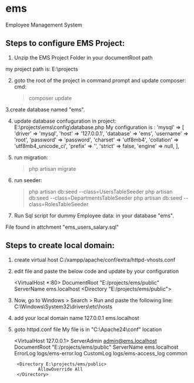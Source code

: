 # ems
Employee Management System

Steps to configure EMS Project:
-------------------------------

1. Unzip the EMS Project Folder in your documentRoot path

my project path is: 
E:\projects

2. goto the root of the project in command prompt and update composer:
	cmd:
	> composer update

3.create database named "ems".

4. update database confuguration in project:
    E:\projects\ems\config\database.php
    My configuration is :
    'mysql' => [
            'driver' => 'mysql',
            'host' => '127.0.0.1',
            'database' => 'ems',
            'username' => 'root',
            'password' => 'password',
            'charset' => 'utf8mb4',
            'collation' => 'utf8mb4_unicode_ci',
            'prefix' => '',
            'strict' => false,
            'engine' => null,
        ],

4. run migration:
	> php artisan migrate
 
5. run seeder:
	> php artisan db:seed --class=UsersTableSeeder
	> php artisan db:seed --class=DepartmentsTableSeeder
	> php artisan db:seed --class=RolesTableSeeder

6. Run Sql script for dummy Employee data:
in your database "ems".

File found in attchment "ems_users_salary.sql"



Steps to create local domain:
-----------------------------

1. create virtual host
    C:/xampp/apache/conf/extra/httpd-vhosts.conf

2. edit file and paste the below code and update by your configuration

    <VirtualHost *:80>
        DocumentRoot "E:/projects/ems/public"
        ServerName ems.localhost
        <Directory "E:/projects/ems/public">
        </Directory>
    </VirtualHost>

3. Now, go to Windows > Search > Run and paste the following line:
    C:\Windows\System32\drivers\etc\hosts

4. add your local domain name
    127.0.0.1      ems.localhost
5. goto httpd.conf file
    My file is in "C:\Apache24\conf" location

    <VirtualHost 127.0.0.1>
        ServerAdmin admin@ems.localhost
        DocumentRoot "E:/projects/ems/public"
        ServerName ems.localhost
        ErrorLog logs/ems-error.log
        CustomLog logs/ems-access_log common
            
        <Directory E:\projects/ems/public>
                AllowOverride All
        </Directory>

    </VirtualHost>
